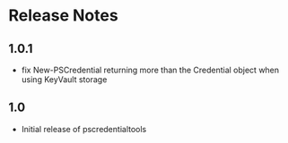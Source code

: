 # Release Notes

## 1.0.1

- fix New-PSCredential returning more than the Credential object when using KeyVault storage

## 1.0

- Initial release of pscredentialtools
